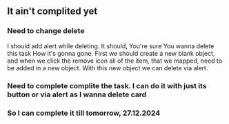 ## It ain't complited yet


### Need to change delete
I should add alert while deleting. It should, You're sure You wanna delete this task
How it's gonna gone. First we should create a new blank object, and when we click the remove icon
all of the item, that we mapped, need to be added in a new object. With this new object we can delete via alert.


### Need to complete complite the task. I can do it with just its button or via alert as I wanna delete card


### So I can complete it till tomorrow, 27.12.2024
